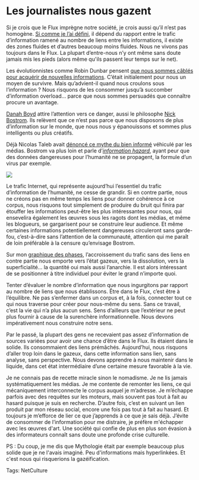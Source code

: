 # Les journalistes nous gazent

Si je crois que le Flux imprègne notre société, je crois aussi qu’il n’est pas homogène. [Si comme je l’ai défini](http://blog.tcrouzet.com/2010/01/25/densite-du-flux/), il dépend du rapport entre le trafic d’information ramené au nombre de liens entre les informations, il existe des zones fluides et d’autres beaucoup moins fluides. Nous ne vivons pas toujours dans le Flux. La plupart d’entre-nous n’y ont même sans doute jamais mis les pieds (alors même qu'ils passent leur temps sur le net).

Les évolutionnistes comme Robin Dunbar pensent [que nous sommes câblés pour acquérir de nouvelles informations](http://www.newscientist.com/article/mg20527431.600-the-dangers-of-a-highinformation-diet.html). C’était initialement pour nous un moyen de survivre. Mais qu’advient-il quand nous croulons sous l’information ? Nous risquons de les consommer jusqu’à succomber d’information overload… parce que nous sommes persuadés que connaître procure un avantage.

[Danah Boyd](http://www.internetactu.net/2010/01/06/danah-boyd-ce-quimplique-de-vivre-dans-un-monde-de-flux/) attire l’attention vers ce danger, aussi le philosophe [Nick Bostrom](http://www.nickbostrom.com). Ils relèvent que ce n’est pas parce que nous disposons de plus d’information sur le monde, que nous nous y épanouissons et sommes plus intelligents ou plus créatifs.

Déjà Nicolas Taleb avait [dénoncé ce mythe du bien informé](http://blog.tcrouzet.com/2007/08/31/information-egale-desinformation/) véhiculé par les médias. Bostrom va plus loin et parle d’[*information hazard*](http://www.nickbostrom.com/information-hazards.pdf), ayant peur que des données dangereuses pour l’humanité ne se propagent, la formule d’un virus par exemple.

![](http://blog.tcrouzet.comhttps://tcrouzet.com/images_tc/2010/01/trafic.png)

Le trafic Internet, qui représente aujourd’hui l’essentiel du trafic d’information de l’humanité, ne cesse de grandir. Si en contre partie, nous ne créons pas en même temps les liens pour donner cohérence à ce corpus, nous risquons tout simplement de produire du bruit qui finira par étouffer les informations peut-être les plus intéressantes pour nous, qui ensevelira également les œuvres sous les ragots dont les médias, et même les blogueurs, se gargarisent pour se construire leur audience. Et même certaines informations potentiellement dangereuses circuleront sans garde-fou, c’est-à-dire sans l’attention de la communauté, attention qui me paraît de loin préférable à la censure qu’envisage Bostrom.

Sur mon [graphique des phases](http://blog.tcrouzet.com/2010/01/25/densite-du-flux/), l’accroissement du trafic sans des liens en contre partie nous emporte vers l’état gazeux, vers la dissolution, vers la superficialité… la quantité oui mais aussi l’anarchie. Il est alors intéressant de se positionner à titre individuel pour éviter le grand n’importe quoi.

Tenter d’évaluer le nombre d’information que nous ingurgitons par rapport au nombre de liens que nous établissons. Être dans le Flux, c’est être à l’équilibre. Ne pas s’enfermer dans un corpus et, à la fois, connecter tout ce qui nous traverse pour créer pour nous-même du sens. Sans ce travail, c’est la vie qui n’a plus aucun sens. Sens d’ailleurs que l’extérieur ne peut plus fournir à cause de la surenchère informationnelle. Nous devons impérativement nous construire notre sens.

Par le passé, la plupart des gens ne recevaient pas assez d’information de sources variées pour avoir une chance d’être dans le Flux. Ils étaient dans le solide. Ils consommaient des liens prémâchés. Aujourd’hui, nous risquons d’aller trop loin dans le gazeux, dans cette information sans lien, sans analyse, sans perspective. Nous devons apprendre à nous maintenir dans le liquide, dans cet état intermédiaire d’une certaine mesure favorable à la vie.

Je ne connais pas de recette miracle sinon le nomadisme. Je ne lis jamais systématiquement les médias. Je me contente de remonter les liens, ce qui mécaniquement interconnecte le corpus auquel je m’adresse. Je m’échappe parfois avec des requêtes sur les moteurs, mais souvent pas tout à fait au hasard puisque je suis en recherche. D’autre fois, c’est en suivant un lien produit par mon réseau social, encore une fois pas tout à fait au hasard. Et toujours je m’efforce de lier ce que j’apprends à ce que je sais déjà. J’évite de consommer de l’information pour me distraire, je préfère m'échapper avec les œuvres d'art. Une société qui confie de plus en plus son évasion à des informateurs connaît sans doute une profonde crise culturelle.

PS : Du coup, je me dis que Mythologie était par exemple beaucoup plus solide que je ne l'avais imaginé. Peu d'informations mais hyperlinkées. Et c'est nous qui risquerions la gazéification.

Tags: NetCulture